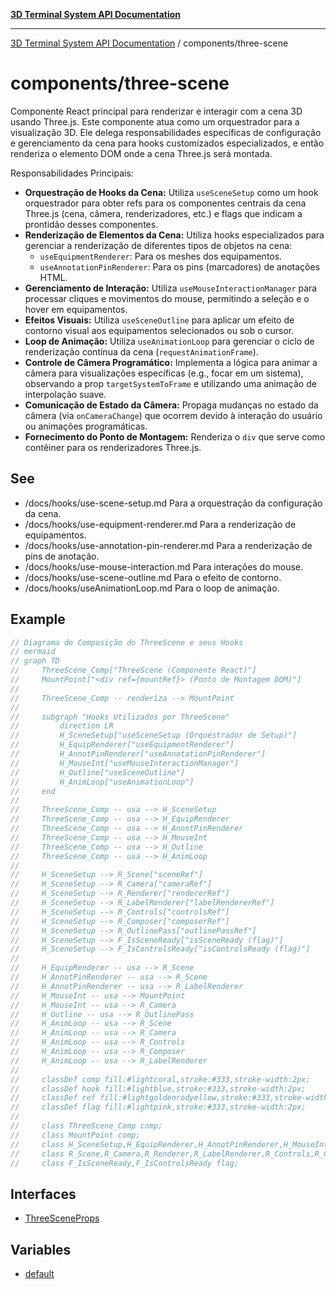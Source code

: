 [**3D Terminal System API Documentation**](../../README.md)

***

[3D Terminal System API Documentation](../../README.md) / components/three-scene

# components/three-scene

Componente React principal para renderizar e interagir com a cena 3D usando Three.js.
Este componente atua como um orquestrador para a visualização 3D.
Ele delega responsabilidades específicas de configuração e gerenciamento da cena
para hooks customizados especializados, e então renderiza o elemento DOM
onde a cena Three.js será montada.

Responsabilidades Principais:
-   **Orquestração de Hooks da Cena:** Utiliza `useSceneSetup` como um hook orquestrador
    para obter refs para os componentes centrais da cena Three.js (cena, câmera, renderizadores, etc.)
    e flags que indicam a prontidão desses componentes.
-   **Renderização de Elementos da Cena:** Utiliza hooks especializados para gerenciar a
    renderização de diferentes tipos de objetos na cena:
    -   `useEquipmentRenderer`: Para os meshes dos equipamentos.
    -   `useAnnotationPinRenderer`: Para os pins (marcadores) de anotações HTML.
-   **Gerenciamento de Interação:** Utiliza `useMouseInteractionManager` para processar
    cliques e movimentos do mouse, permitindo a seleção e o hover em equipamentos.
-   **Efeitos Visuais:** Utiliza `useSceneOutline` para aplicar um efeito de contorno
    visual aos equipamentos selecionados ou sob o cursor.
-   **Loop de Animação:** Utiliza `useAnimationLoop` para gerenciar o ciclo de renderização
    contínua da cena (`requestAnimationFrame`).
-   **Controle de Câmera Programático:** Implementa a lógica para animar a câmera para
    visualizações específicas (e.g., focar em um sistema), observando a prop `targetSystemToFrame`
    e utilizando uma animação de interpolação suave.
-   **Comunicação de Estado da Câmera:** Propaga mudanças no estado da câmera (via `onCameraChange`)
    que ocorrem devido à interação do usuário ou animações programáticas.
-   **Fornecimento do Ponto de Montagem:** Renderiza o `div` que serve como contêiner para
    os renderizadores Three.js.

## See

 - /docs/hooks/use-scene-setup.md Para a orquestração da configuração da cena.
 - /docs/hooks/use-equipment-renderer.md Para a renderização de equipamentos.
 - /docs/hooks/use-annotation-pin-renderer.md Para a renderização de pins de anotação.
 - /docs/hooks/use-mouse-interaction.md Para interações do mouse.
 - /docs/hooks/use-scene-outline.md Para o efeito de contorno.
 - /docs/hooks/useAnimationLoop.md Para o loop de animação.

## Example

```ts
// Diagrama de Composição do ThreeScene e seus Hooks
// mermaid
// graph TD
//     ThreeScene_Comp["ThreeScene (Componente React)"]
//     MountPoint["<div ref={mountRef}> (Ponto de Montagem DOM)"]
//
//     ThreeScene_Comp -- renderiza --> MountPoint
//
//     subgraph "Hooks Utilizados por ThreeScene"
//         direction LR
//         H_SceneSetup["useSceneSetup (Orquestrador de Setup)"]
//         H_EquipRenderer["useEquipmentRenderer"]
//         H_AnnotPinRenderer["useAnnotationPinRenderer"]
//         H_MouseInt["useMouseInteractionManager"]
//         H_Outline["useSceneOutline"]
//         H_AnimLoop["useAnimationLoop"]
//     end
//
//     ThreeScene_Comp -- usa --> H_SceneSetup
//     ThreeScene_Comp -- usa --> H_EquipRenderer
//     ThreeScene_Comp -- usa --> H_AnnotPinRenderer
//     ThreeScene_Comp -- usa --> H_MouseInt
//     ThreeScene_Comp -- usa --> H_Outline
//     ThreeScene_Comp -- usa --> H_AnimLoop
//
//     H_SceneSetup --> R_Scene["sceneRef"]
//     H_SceneSetup --> R_Camera["cameraRef"]
//     H_SceneSetup --> R_Renderer["rendererRef"]
//     H_SceneSetup --> R_LabelRenderer["labelRendererRef"]
//     H_SceneSetup --> R_Controls["controlsRef"]
//     H_SceneSetup --> R_Composer["composerRef"]
//     H_SceneSetup --> R_OutlinePass["outlinePassRef"]
//     H_SceneSetup --> F_IsSceneReady["isSceneReady (flag)"]
//     H_SceneSetup --> F_IsControlsReady["isControlsReady (flag)"]
//
//     H_EquipRenderer -- usa --> R_Scene
//     H_AnnotPinRenderer -- usa --> R_Scene
//     H_AnnotPinRenderer -- usa --> R_LabelRenderer
//     H_MouseInt -- usa --> MountPoint
//     H_MouseInt -- usa --> R_Camera
//     H_Outline -- usa --> R_OutlinePass
//     H_AnimLoop -- usa --> R_Scene
//     H_AnimLoop -- usa --> R_Camera
//     H_AnimLoop -- usa --> R_Controls
//     H_AnimLoop -- usa --> R_Composer
//     H_AnimLoop -- usa --> R_LabelRenderer
//
//     classDef comp fill:#lightcoral,stroke:#333,stroke-width:2px;
//     classDef hook fill:#lightblue,stroke:#333,stroke-width:2px;
//     classDef ref fill:#lightgoldenrodyellow,stroke:#333,stroke-width:2px;
//     classDef flag fill:#lightpink,stroke:#333,stroke-width:2px;
//
//     class ThreeScene_Comp comp;
//     class MountPoint comp;
//     class H_SceneSetup,H_EquipRenderer,H_AnnotPinRenderer,H_MouseInt,H_Outline,H_AnimLoop hook;
//     class R_Scene,R_Camera,R_Renderer,R_LabelRenderer,R_Controls,R_Composer,R_OutlinePass ref;
//     class F_IsSceneReady,F_IsControlsReady flag;
```

## Interfaces

- [ThreeSceneProps](interfaces/ThreeSceneProps.md)

## Variables

- [default](variables/default.md)
